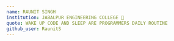```yaml
---
name: RAUNIT SINGH
institution: JABALPUR ENGINEERING COLLEGE 🚩
quote: WAKE UP CODE AND SLEEP ARE PROGRAMMERS DAILY ROUTINE
github_user: RaunitS
---
```

